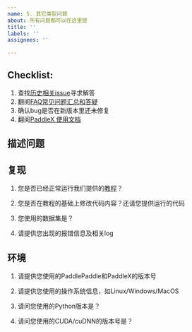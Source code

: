 ```yaml
---
name: 5. 其它类型问题
about: 所有问题都可以在这里提
title: ''
labels: ''
assignees: ''

---
```


## Checklist:

1. 查找[历史相关issue](https://github.com/PaddlePaddle/PaddleX/issues)寻求解答
2. 翻阅[FAQ常见问题汇总和答疑](https://github.com/PaddlePaddle/PaddleX/blob/develop/docs/FAQ/FAQ.md)
3. 确认bug是否在新版本里还未修复
4. 翻阅[PaddleX 使用文档](https://github.com/PaddlePaddle/PaddleX/tree/develop#paddlex-%E4%BD%BF%E7%94%A8%E6%96%87%E6%A1%A3)

## 描述问题

## 复现 

1. 您是否已经正常运行我们提供的[教程](https://github.com/PaddlePaddle/PaddleX/tree/develop/tutorials)？

2. 您是否在教程的基础上修改代码内容？还请您提供运行的代码

3. 您使用的数据集是？

4. 请提供您出现的报错信息及相关log

## 环境

1. 请提供您使用的PaddlePaddle和PaddleX的版本号

2. 请提供您使用的操作系统信息，如Linux/Windows/MacOS

3. 请问您使用的Python版本是？

5. 请问您使用的CUDA/cuDNN的版本号是？
